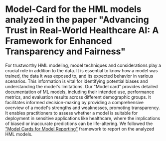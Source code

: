 # Model-Card for the HML models analyzed in the paper "Advancing Trust in Real-World Healthcare AI: A Framework for Enhanced Transparency and Fairness"

For trustworthy HML modeling, model techniques and considerations play a crucial role in addition to the data. It is essential to know how a model was trained, the data it was exposed to, and its expected behavior in various scenarios. This information is vital for identifying potential biases and understanding the model's limitations. Our "Model card" provides detailed documentation of ML models, including their intended use, performance metrics, and evaluation results across different demographic groups. It facilitates informed decision-making by providing a comprehensive overview of a model's strengths and weaknesses, promoting transparency. It enables practitioners to assess whether a model is suitable for deployment in sensitive applications like healthcare, where the implications of biased or inaccurate predictions can be life-altering. We followed the ["Model Cards for Model Reporting"](https://arxiv.org/abs/1810.03993) framework to report on the analyzed HML models.
